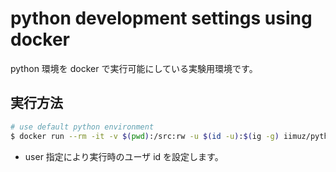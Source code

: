 # python development settings using docker

python 環境を docker で実行可能にしている実験用環境です。

## 実行方法

```sh
# use default python environment
$ docker run --rm -it -v $(pwd):/src:rw -u $(id -u):$(ig -g) iimuz/python:all python
```

- user 指定により実行時のユーザ id を設定します。
